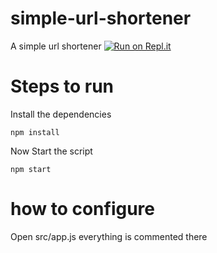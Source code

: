 # simple-url-shortener
A simple url shortener
[![Run on Repl.it](https://repl.it/badge/github/CRZA5/simple-url-shortener)](https://repl.it/github/CRZA5/simple-url-shortener)
# Steps to run
Install the dependencies
```
npm install
```
Now Start the script
```
npm start
```
# how to configure
Open src/app.js everything is commented there
